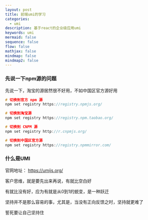 ```yaml
---
layout: post
title: 前端umi的学习
categories:
  - umi
description: 基于react的企业级应用umi
keywords: umi
mermaid: false
sequence: false
flow: false
mathjax: false
mindmap: false
mindmap2: false
---
```


### 先说一下npm源的问题

先说一下，淘宝的源居然很不好用，不如中国区官方源好用

```c
# 切换到官方 npm 源
npm set registry https://registry.npmjs.org/

# 切换到淘宝源
npm set registry https://registry.npm.taobao.org/

# 切换到 CNPM 源
npm set registry http://r.cnpmjs.org/

# 切换到中国区官方源
npm set registry https://registry.npmmirror.com/

```

### 什么是UMI

官网地址： https://umijs.org/

客户思维，就是要先出来再说，有就比空白好

有就比没有好，应为有就是从0到1的蜕变，是一种跃迁

坚持并不是那么容易的事，尤其是，当没有正向反馈之时，坚持就更难了

誓死要让自己坚持住